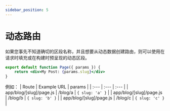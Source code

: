 ```yaml
---
sidebar_position: 5
---
```



# 动态路由
如果您事先不知道确切的区段名称，并且想要从动态数据创建路由，则可以使用在请求时填充或在构建时预呈现的动态区段。
```jsx title="app/blog/[slug]/page.js"
export default function Page({ params }) {
    return <div>My Post: {params.slug}</div>
}
```
例如：
| Route | Example URL |	params |
| :--- | :--- | :--- |
| app/blog/[slug]/page.js | /blog/a | `{ slug: 'a' }` |
| app/blog/[slug]/page.js | /blog/b | `{ slug: 'b' }` |
| app/blog/[slug]/page.js | /blog/c | `{ slug: 'c' }` |
